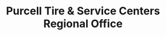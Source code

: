 ---
title: "Purcell Tire & Service Centers Regional Office"
url: /phoenix/purcell-tire-and-service-centers-regional-office/
shop: tyres
---